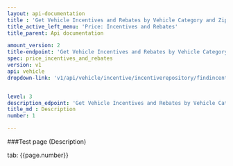 ```yaml
---
layout: api-documentation
title : 'Get Vehicle Incentives and Rebates by Vehicle Category and Zipcode'
title_active_left_menu: 'Price: Incentives and Rebates'
title_parent: Api documentation

amount_version: 2
title-endpoint: 'Get Vehicle Incentives and Rebates by Vehicle Category and Zipcode'
spec: price_incentives_and_rebates
version: v1
api: vehicle
dropdown-link: 'v1/api/vehicle/incentive/incentiverepository/findincentivesbycategoryandzipcode'


level: 3
description_edpoint: 'Get Vehicle Incentives and Rebates by Vehicle Category and Zipcode'
title_md : Description
number: 1

---
```



###Test page (Description)

tab: {{page.number}}

